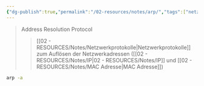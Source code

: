 ```yaml
---
{"dg-publish":true,"permalink":"/02-resources/notes/arp/","tags":["netzwerk/protocol","linux/command","windows/command"],"noteIcon":"","updated":"2025-03-15T22:09:39.000+01:00"}
---
```


> Address Resolution Protocol
>>[[02 - RESOURCES/Notes/Netzwerkprotokolle\|Netzwerkprotokolle]] zum Auflösen der Netzwerkadressen ([[02 - RESOURCES/Notes/IP\|02 - RESOURCES/Notes/IP]] und [[02 - RESOURCES/Notes/MAC Adresse\|MAC Adresse]])

```sh
arp -a
```
